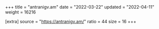 +++
title = "antranigv.am"
date = "2022-03-22"
updated = "2022-04-11"
weight = 16216

[extra]
source = "https://antranigv.am/"
ratio = 44
size = 16
+++
